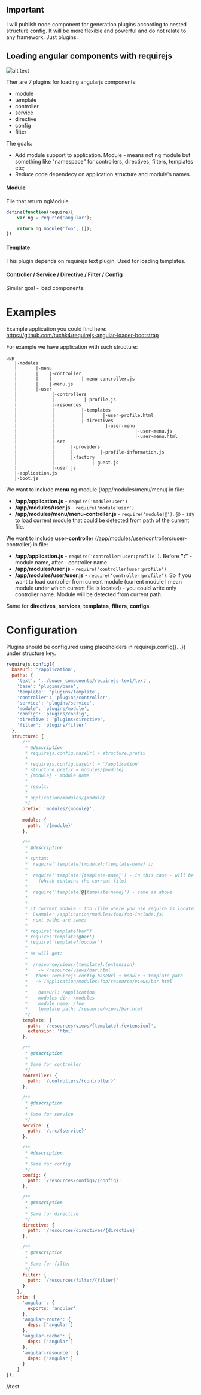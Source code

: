 ## Important

I will publish node component for generation plugins according to nested structure config. It will be more flexible and powerful and do not relate to any framework. Just plugins.



## Loading angular components with requirejs

![alt text](http://habrastorage.org/files/db8/049/a1f/db8049a1fac64bc393eb29e52b3bb03c.png "Application structure")

Ther are 7 plugins for loading angularjs components:

- module
- template
- controller
- service
- directive
- config
- filter

The goals: 
 
 - Add module support to application. Module - means not ng module but something like "namespace" for controllers, directives, filters, templates etc;
 - Reduce code dependecy on application structure and module's names.


#### Module 

File that return ngModule

```javascript
define(function(require){
    var ng = requrie('angular');

    return ng.module('foo', []);
})
```

#### Template

This plugin depends on requirejs text plugin. Used for loading templates.

#### Controller / Service / Directive / Filter / Config

Similar goal - load components.


Examples
========

Example application you could find here: https://github.com/tuchk4/requirejs-angular-loader-bootstrap

For example we have application with such structure:

    app
       |-modules
       |       |-menu
       |       |    |-controller
       |       |    |           |-menu-controller.js
       |       |    |-menu.js    
       |       |-user
       |             |-controllers
       |             |           |-profile.js
       |             |-resources
       |             |          |-templates
       |             |          |       |-user-profile.html
       |             |          |-directives
       |             |                   |-user-menu 
       |             |                              |-user-menu.js
       |             |                              |-user-menu.html
       |             |-src
       |             |      |-providers
       |             |      |          |-profile-information.js 
       |             |      |-factory
       |             |              |-guest.js
       |             |-user.js
       |-application.js
       |-boot.js


We want to include **menu** ng module (/app/modules/menu/menu) in file:
 
  - **/app/application.js**  -  `require('module!user')`
  - **/app/modules/user.js**  -  `require('module!user')` 
  - **/app/modules/menu/menu-controller.js**  -  `require('module!@')`. @ - say to load current module that could be detected from path of the current file.
  
We want to include **user-controller** (/app/modules/user/controllers/user-controller) in file:
 
  - **/app/application.js**  -  `require('controller!user:profile')`. Before **":"** - module name, after - controller name.
  - **/app/modules/user.js** -  `require('controller!user:profile')`
  - **/app/modules/user/user.js**  -  `require('controller!profile')`. So if you want to load controller from current module (current module I mean module under which current file is located) - you could write only controller name. Module will be detected from current path.
  

Same for **directives**, **services**, **templates**, **filters**, **configs**.
  

Configuration
========

Plugins should be configured using placeholders in requirejs.config({...}) under structure key. 

```javascript
requirejs.config({
  baseUrl: '/application',
  paths: {
    'text': '../bower_components/requirejs-text/text',
    'base': 'plugins/base',
    'template': 'plugins/template',
    'controller': 'plugins/controller',
    'service': 'plugins/service',
    'module': 'plugins/module',
    'config': 'plugins/config',
    'directive': 'plugins/directive',
    'filter': 'plugins/filter'
  },
  structure: {
      /**
       * @description
       * requirejs.config.baseUrl + structure.prefix
       *
       * requirejs.config.baseUrl = '/application'
       * structure.prefix = modules/{module}
       * {module} - module name
       *
       * result:
       *
       * application/modules/{module}
       */
      prefix: 'modules/{module}',
      
      module: {
        path: '/{module}'
      },

      /**
       * @description
       *
       * syntax:
       *  require('template!{module}:{template-name}');
       *
       *  require('template!{template-name}') - in this case - will be used current module
       *    (which contains the current file)
       *
       *  require('template!@{template-name}') - same as above
       *
       *
       * if current module - foo (file where you use require is located under foo's module directory
       *  Example: /application/modules/foo/foo-include.js)
       *  next paths are same:
       *
       * require('template!bar')
       * require('template!@bar')
       * require('template!foo:bar')
       *
       * We will get:
       *
       *  /resource/views/{template}.{extension}
       *    -> /resource/views/bar.html     
       *   then: requirejs.config.baseUrl + module + template path
       *   -> /application/modules/foo/resource/views/bar.html
       *
       *    baseUrl: /application
       *    modules dir: /modules
       *    module name: /foo
       *    template path: /resource/views/bar.html
       */
      template: {
        path: '/resources/views/{template}.{extension}',
        extension: 'html'
      },

      /**
       * @description
       *
       * Same for controller
       */
      controller: {
        path: '/controllers/{controller}'
      },

      /**
       * @description
       *
       * Same for service
       */
      service: {
        path: '/src/{service}'
      },

      /**
       * @description
       *
       * Same for config
       */
      config: {
        path: '/resources/configs/{config}'
      },

      /**
       * @description
       *
       * Same for directive
       */
      directive: {
        path: '/resources/directives/{directive}'
      },

      /**
       * @description
       *
       * Same for filter
       */
      filter: {
        path: '/resources/filter/{filter}'
      }
    },
    shim: {
      'angular': {
        exports: 'angular'
      },
      'angular-route': {
        deps: ['angular']
      },
      'angular-cache': {
        deps: ['angular']
      },
      'angular-resource': {
        deps: ['angular']
      }
    }
});
```

//test

